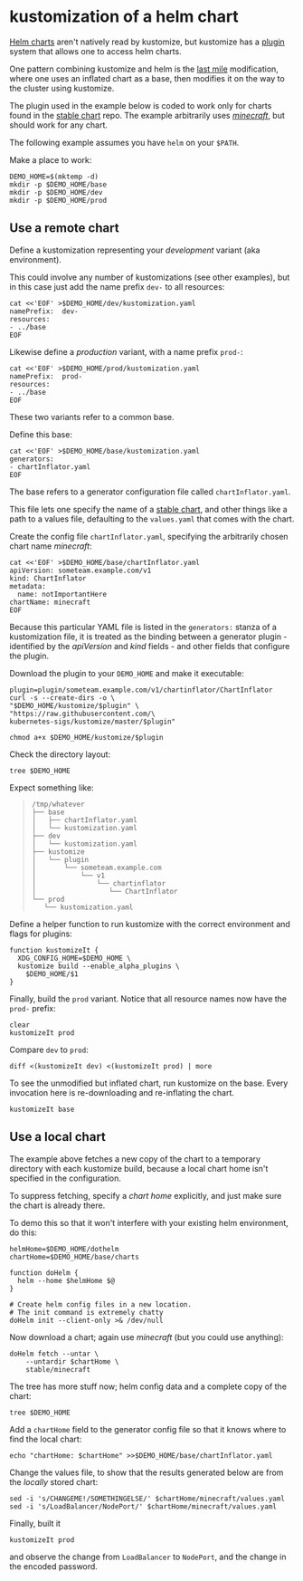 # kustomization of a helm chart

[last mile]: https://testingclouds.wordpress.com/2018/07/20/844/
[stable chart]: https://github.com/helm/charts/tree/master/stable
[Helm charts]: https://github.com/helm/charts
[_minecraft_]: https://github.com/helm/charts/tree/master/stable/minecraft
[plugin]: ../docs/plugins.md

[Helm charts] aren't natively read by kustomize, but
kustomize has a [plugin] system that allows one to
access helm charts.

One pattern combining kustomize and helm is
the [last mile] modification, where
one uses an inflated chart as a base, then
modifies it on the way to the cluster using
kustomize.

The plugin used in the example below is coded to work
only for charts found in the [stable chart] repo.  The
example arbitrarily uses [_minecraft_], but should work
for any chart.

The following example assumes you have `helm`
on your `$PATH`.

Make a place to work:

<!-- @makeWorkplace @helmtest -->
```
DEMO_HOME=$(mktemp -d)
mkdir -p $DEMO_HOME/base
mkdir -p $DEMO_HOME/dev
mkdir -p $DEMO_HOME/prod
```

## Use a remote chart

Define a kustomization representing your _development_
variant (aka environment).

This could involve any number of kustomizations (see
other examples), but in this case just add the name
prefix `dev-` to all resources:

<!-- @writeKustDev @helmtest -->
```
cat <<'EOF' >$DEMO_HOME/dev/kustomization.yaml
namePrefix:  dev-
resources:
- ../base
EOF
```

Likewise define a _production_ variant, with a name
prefix `prod-`:

<!-- @writeKustProd @helmtest -->
```
cat <<'EOF' >$DEMO_HOME/prod/kustomization.yaml
namePrefix:  prod-
resources:
- ../base
EOF
```

These two variants refer to a common base.

Define this base:

<!-- @writeKustDev @helmtest -->
```
cat <<'EOF' >$DEMO_HOME/base/kustomization.yaml
generators:
- chartInflator.yaml
EOF
```

The base refers to a generator configuration file
called `chartInflator.yaml`.

This file lets one specify the name of a [stable chart],
and other things like a path to a values file, defaulting
to the `values.yaml` that comes with the chart.

Create the config file `chartInflator.yaml`, specifying
the arbitrarily chosen chart name _minecraft_:

<!-- @writeGeneratorConfig @helmtest -->
```
cat <<'EOF' >$DEMO_HOME/base/chartInflator.yaml
apiVersion: someteam.example.com/v1
kind: ChartInflator
metadata:
  name: notImportantHere
chartName: minecraft
EOF
```

Because this particular YAML file is listed in the
`generators:` stanza of a kustomization file, it is
treated as the binding between a generator plugin -
identified by the _apiVersion_ and _kind_ fields - and
other fields that configure the plugin.

Download the plugin to your `DEMO_HOME` and make it
executable:

<!-- @installPlugin @helmtest -->
```
plugin=plugin/someteam.example.com/v1/chartinflator/ChartInflator
curl -s --create-dirs -o \
"$DEMO_HOME/kustomize/$plugin" \
"https://raw.githubusercontent.com/\
kubernetes-sigs/kustomize/master/$plugin"

chmod a+x $DEMO_HOME/kustomize/$plugin
```

Check the directory layout:

<!-- @tree -->
```
tree $DEMO_HOME
```

Expect something like:

> ```
> /tmp/whatever
> ├── base
> │   ├── chartInflator.yaml
> │   └── kustomization.yaml
> ├── dev
> │   └── kustomization.yaml
> ├── kustomize
> │   └── plugin
> │       └── someteam.example.com
> │           └── v1
> │               └── chartinflator
> │                  └── ChartInflator
> └── prod
>    └── kustomization.yaml
> ```

Define a helper function to run kustomize with the
correct environment and flags for plugins:

<!-- @defineKustomizeIt @helmtest -->
```
function kustomizeIt {
  XDG_CONFIG_HOME=$DEMO_HOME \
  kustomize build --enable_alpha_plugins \
    $DEMO_HOME/$1
}
```

Finally, build the `prod` variant.  Notice that all
resource  names now have the `prod-` prefix:

<!-- @doProd @helmtest -->
```
clear
kustomizeIt prod
```

Compare `dev` to `prod`:

<!-- @doCompare -->
```
diff <(kustomizeIt dev) <(kustomizeIt prod) | more
```

To see the unmodified but inflated chart, run kustomize
on the base.  Every invocation here is re-downloading
and re-inflating the chart.

<!-- @showBase @helmtest -->
```
kustomizeIt base
```


## Use a local chart

The example above fetches a new copy of the chart
to a temporary directory with each kustomize
build, because a local chart home isn't specified
in the configuration.

To suppress fetching, specify a _chart home_
explicitly, and just make sure the chart is already
there.

To demo this so that it won't interfere with your
existing helm environment, do this:

<!-- @helmInit @helmtest -->
```
helmHome=$DEMO_HOME/dothelm
chartHome=$DEMO_HOME/base/charts

function doHelm {
  helm --home $helmHome $@
}

# Create helm config files in a new location.
# The init command is extremely chatty
doHelm init --client-only >& /dev/null
```

Now download a chart; again use _minecraft_
(but you could use anything):

<!-- @fetchChart @helmtest -->
```
doHelm fetch --untar \
    --untardir $chartHome \
    stable/minecraft
```

The tree has more stuff now; helm config data
and a complete copy of the chart:
<!-- @tree -->
```
tree $DEMO_HOME
```


Add a `chartHome` field to the generator config file so
that it knows where to find the local chart:

<!-- @modifyGenConfig @helmtest -->
```
echo "chartHome: $chartHome" >>$DEMO_HOME/base/chartInflator.yaml
```

Change the values file, to show that the results
generated below are from the _locally_ stored chart:

<!-- @valueChange @helmtest -->
```
sed -i 's/CHANGEME!/SOMETHINGELSE/' $chartHome/minecraft/values.yaml
sed -i 's/LoadBalancer/NodePort/' $chartHome/minecraft/values.yaml
```

Finally, built it

<!-- @finalProd @helmtest -->
```
kustomizeIt prod
```

and observe the change from `LoadBalancer` to `NodePort`, and 
the change in the encoded password.

